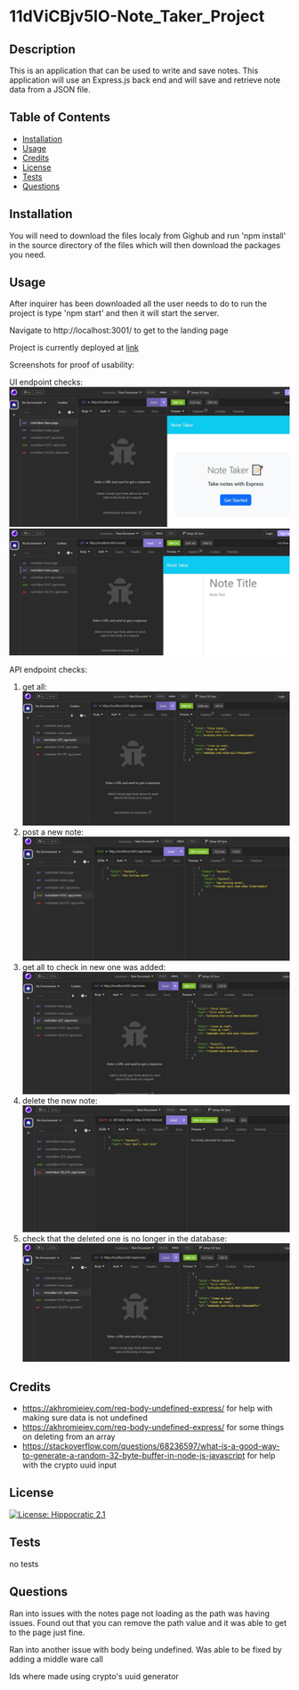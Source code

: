 # 11dViCBjv5IO-Note_Taker_Project

## Description
    
This is an application that can be used to write and save notes. This application will use an Express.js back end and will save and retrieve note data from a JSON file.
    
## Table of Contents
    
* [Installation](#installation)
* [Usage](#usage)
* [Credits](#credits)
* [License](#license)
* [Tests](#tests)
* [Questions](#questions)
    
## Installation
    
You will need to download the files localy from Gighub and run 'npm install' in the source directory of the files which will then download the packages you need.
    
## Usage
    
After inquirer has been downloaded all the user needs to do to run the project is type 'npm start' and then it will start the server.

Navigate to http://localhost:3001/ to get to the landing page

Project is currently deployed at [link](http://shielded-atoll-41922.herokuapp.com:3001/)

Screenshots for proof of usability:

UI endpoint checks:
![get landing page](./images/noteTaker_landingPage.JPG)
![get notes page](./images/noteTaker_NotesPage.JPG)

API endpoint checks:
1. get all:
![get all notes](./images/noteTaker_GET_api_notes.JPG)
2. post a new note:
![post a new note](./images/noteTaker_POST_api_notes.JPG)
3. get all to check in new one was added:
![verify post worked](./images/noteTaker_GET_api_notes_validate_post.JPG)
4. delete the new note:
![delete a note](./images/noteTaker_DELETE_api_notes.JPG)
5. check that the deleted one is no longer in the database:
![verify delete worked](./images/noteTaker_GET_api_notes_validate_delete.JPG)

## Credits
- https://akhromieiev.com/req-body-undefined-express/ for help with making sure data is not undefined
- https://akhromieiev.com/req-body-undefined-express/ for some things on deleting from an array
- https://stackoverflow.com/questions/68236597/what-is-a-good-way-to-generate-a-random-32-byte-buffer-in-node-js-javascript for help with the crypto uuid input

    
## License
    
[![License: Hippocratic 2.1](https://img.shields.io/badge/License-Hippocratic_2.1-lightgrey.svg)](https://firstdonoharm.dev)
    
## Tests
no tests

    
## Questions
    
Ran into issues with the notes page not loading as the path was having issues. Found out that you can remove the path value and it was able to get to the page just fine.

Ran into another issue with body being undefined. Was able to be fixed by adding a middle ware call

Ids where made using crypto's uuid generator
